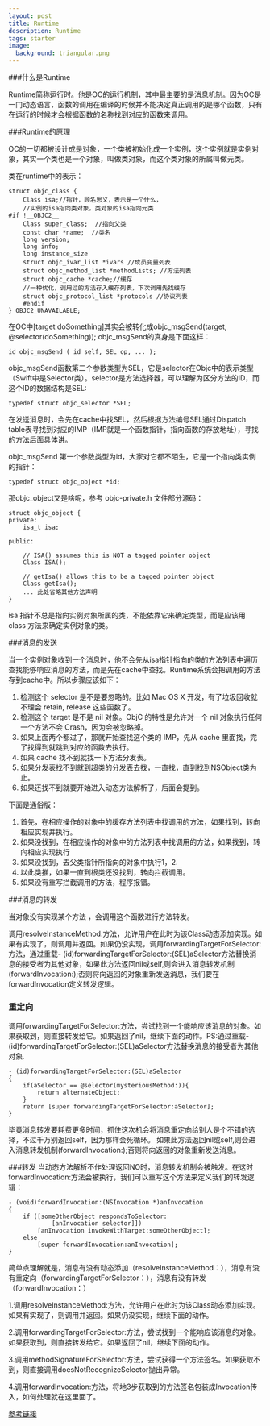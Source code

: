 ```yaml
---
layout: post
title: Runtime
description: Runtime
tags: starter
image:
  background: triangular.png
---
```



###什么是Runtime

Runtime简称运行时。他是OC的运行机制，其中最主要的是消息机制。因为OC是一门动态语言，函数的调用在编译的时候并不能决定真正调用的是哪个函数，只有在运行的时候才会根据函数的名称找到对应的函数来调用。

###Runtime的原理

OC的一切都被设计成是对象，一个类被初始化成一个实例，这个实例就是实例对象，其实一个类也是一个对象，叫做类对象，而这个类对象的所属叫做元类。

类在runtime中的表示：


~~~
struct objc_class {
    Class isa;//指针，顾名思义，表示是一个什么，
    //实例的isa指向类对象，类对象的isa指向元类
#if !__OBJC2__
    Class super_class;  //指向父类
    const char *name;  //类名
    long version;
    long info;
    long instance_size
    struct objc_ivar_list *ivars //成员变量列表
    struct objc_method_list *methodLists; //方法列表
    struct objc_cache *cache;//缓存
    //一种优化，调用过的方法存入缓存列表，下次调用先找缓存
    struct objc_protocol_list *protocols //协议列表
    #endif
} OBJC2_UNAVAILABLE;
~~~

在OC中[target doSomething]其实会被转化成objc_msgSend(target, @selector(doSomething)); objc_msgSend的真身是下面这样：

~~~
id objc_msgSend ( id self, SEL op, ... );
~~~

objc_msgSend函数第二个参数类型为SEL，它是selector在Objc中的表示类型（Swift中是Selector类）。selector是方法选择器，可以理解为区分方法的ID，而这个ID的数据结构是SEL:

~~~
typedef struct objc_selector *SEL;
~~~

在发送消息时，会先在cache中找SEL，然后根据方法编号SEL通过Dispatch table表寻找到对应的IMP（IMP就是一个函数指针，指向函数的存放地址），寻找的方法后面具体讲。

objc_msgSend 第一个参数类型为id，大家对它都不陌生，它是一个指向类实例的指针：

~~~
typedef struct objc_object *id;
~~~

那objc_object又是啥呢，参考 objc-private.h 文件部分源码：

~~~
struct objc_object {
private:
    isa_t isa;

public:

    // ISA() assumes this is NOT a tagged pointer object
    Class ISA();

    // getIsa() allows this to be a tagged pointer object
    Class getIsa();
    ... 此处省略其他方法声明
}
~~~

isa 指针不总是指向实例对象所属的类，不能依靠它来确定类型，而是应该用 class 方法来确定实例对象的类。

###消息的发送

当一个实例对象收到一个消息时，他不会先从isa指针指向的类的方法列表中遍历查找能够响应消息的方法，而是先在cache中查找。Runtime系统会把调用的方法存到cache中。所以步骤应该如下：

1. 检测这个 selector 是不是要忽略的。比如 Mac OS X 开发，有了垃圾回收就不理会 retain, release 这些函数了。
2. 检测这个 target 是不是 nil 对象。ObjC 的特性是允许对一个 nil 对象执行任何一个方法不会 Crash，因为会被忽略掉。
3. 如果上面两个都过了，那就开始查找这个类的 IMP，先从 cache 里面找，完了找得到就跳到对应的函数去执行。
4. 如果 cache 找不到就找一下方法分发表。
5. 如果分发表找不到就到超类的分发表去找，一直找，直到找到NSObject类为止。
6. 如果还找不到就要开始进入动态方法解析了，后面会提到。

下面是通俗版：

1. 首先，在相应操作的对象中的缓存方法列表中找调用的方法，如果找到，转向相应实现并执行。
2. 如果没找到，在相应操作的对象中的方法列表中找调用的方法，如果找到，转向相应实现执行
3. 如果没找到，去父类指针所指向的对象中执行1，2.
4. 以此类推，如果一直到根类还没找到，转向拦截调用。
5. 如果没有重写拦截调用的方法，程序报错。


###消息的转发

当对象没有实现某个方法 ，会调用这个函数进行方法转发。

 调用resolveInstanceMethod:方法，允许用户在此时为该Class动态添加实现。如果有实现了，则调用并返回。如果仍没实现，调用forwardingTargetForSelector:方法，通过重载- (id)forwardingTargetForSelector:(SEL)aSelector方法替换消息的接受者为其他对象，如果此方法返回nil或self,则会进入消息转发机制(forwardInvocation:);否则将向返回的对象重新发送消息，我们要在forwardInvocation定义转发逻辑。
 
 
### 重定向

调用forwardingTargetForSelector:方法，尝试找到一个能响应该消息的对象。如果获取到，则直接转发给它。如果返回了nil，继续下面的动作。PS:通过重载- (id)forwardingTargetForSelector:(SEL)aSelector方法替换消息的接受者为其他对象.

~~~
- (id)forwardingTargetForSelector:(SEL)aSelector
{
    if(aSelector == @selector(mysteriousMethod:)){
        return alternateObject;
    }
    return [super forwardingTargetForSelector:aSelector];
}
~~~

毕竟消息转发要耗费更多时间，抓住这次机会将消息重定向给别人是个不错的选择，不过千万别返回self，因为那样会死循环。 如果此方法返回nil或self,则会进入消息转发机制(forwardInvocation:);否则将向返回的对象重新发送消息。

###转发
当动态方法解析不作处理返回NO时，消息转发机制会被触发。在这时forwardInvocation:方法会被执行，我们可以重写这个方法来定义我们的转发逻辑：

~~~
- (void)forwardInvocation:(NSInvocation *)anInvocation
{
    if ([someOtherObject respondsToSelector:
            [anInvocation selector]])
        [anInvocation invokeWithTarget:someOtherObject];
    else
        [super forwardInvocation:anInvocation];
}
~~~


简单点理解就是，消息有没有动态添加（resolveInstanceMethod：），消息有没有重定向（forwardingTargetForSelector：），消息有没有转发（forwardInvocation：）

1.调用resolveInstanceMethod:方法，允许用户在此时为该Class动态添加实现。如果有实现了，则调用并返回。如果仍没实现，继续下面的动作。

2.调用forwardingTargetForSelector:方法，尝试找到一个能响应该消息的对象。如果获取到，则直接转发给它。如果返回了nil，继续下面的动作。

3.调用methodSignatureForSelector:方法，尝试获得一个方法签名。如果获取不到，则直接调用doesNotRecognizeSelector抛出异常。

4.调用forwardInvocation:方法，将地3步获取到的方法签名包装成Invocation传入，如何处理就在这里面了。

[参考链接](http://yulingtianxia.com/blog/2014/11/05/objective-c-runtime/)


